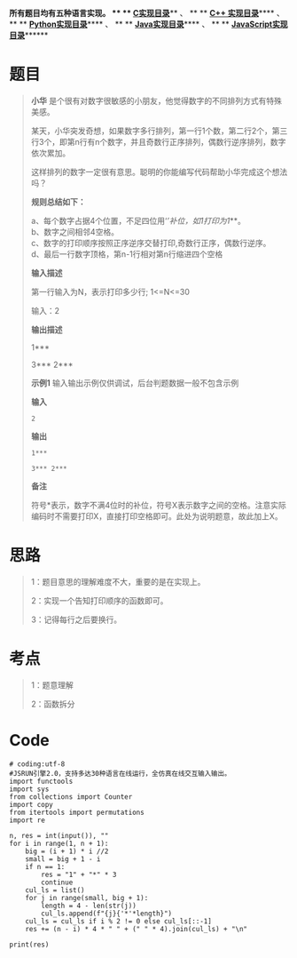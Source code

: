 **所有题目均有五种语言实现。 ** **
**[C实现目录](https://renjie.blog.csdn.net/article/details/129190260
"C实现目录")****** 、 ** ** **[C++
实现目录](https://blog.csdn.net/misayaaaaa/category_12036814.html "C++
实现目录")****** 、 ** **
**[Python实现目录](https://blog.csdn.net/misayaaaaa/category_12111005.html
"Python实现目录")****** 、 ** **
**[Java实现目录](https://blog.csdn.net/misayaaaaa/category_12111006.html
"Java实现目录")****** 、 ** **
**[JavaScript实现目录](https://blog.csdn.net/misayaaaaa/category_12199270.html
"JavaScript实现目录")********

# 题目

> **小华** 是个很有对数字很敏感的小朋友，他觉得数字的不同排列方式有特殊美感。
>
> 某天，小华突发奇想，如果数字多行排列，第一行1个数，第二行2个，第三行3个，即第n行有n个数字，并且奇数行正序排列，偶数行逆序排列，数字依次累加。
>
> 这样排列的数字一定很有意思。聪明的你能编写代码帮助小华完成这个想法吗？
>
> **规则总结如下：**
>
> a、每个数字占据4个位置，不足四位用‘*’补位，如1打印为1***。  
>  b、数字之间相邻4空格。  
>  c、数字的打印顺序按照正序逆序交替打印,奇数行正序，偶数行逆序。  
>  d、最后一行数字顶格，第n-1行相对第n行缩进四个空格
>
> **输入描述**
>
> 第一行输入为N，表示打印多少行; 1<=N<=30
>
> 输入：2
>
> **输出描述**
>
> 1***
>
> 3*** 2***
>
> **示例1** 输入输出示例仅供调试，后台判题数据一般不包含示例
>
> **输入**
>
> `2`
>
> **输出**
>
> `1***`
>
> `3*** 2***`
>
> **备注**
>
> 符号*表示，数字不满4位时的补位，符号X表示数字之间的空格。注意实际编码时不需要打印X，直接打印空格即可。此处为说明题意，故此加上X。

# 思路

> 1：题目意思的理解难度不大，重要的是在实现上。
>
> 2：实现一个告知打印顺序的函数即可。
>
> 3：记得每行之后要换行。

# 考点

> 1：题意理解
>
> 2：函数拆分

# Code

    
    
    # coding:utf-8
    #JSRUN引擎2.0，支持多达30种语言在线运行，全仿真在线交互输入输出。 
    import functools
    import sys
    from collections import Counter
    import copy
    from itertools import permutations
    import re
    
    n, res = int(input()), ""
    for i in range(1, n + 1):
        big = (i + 1) * i //2
        small = big + 1 - i
        if n == 1:
            res = "1" + "*" * 3
            continue
        cul_ls = list()
        for j in range(small, big + 1):
            length = 4 - len(str(j))
            cul_ls.append(f"{j}{'*'*length}")
        cul_ls = cul_ls if i % 2 != 0 else cul_ls[::-1]
        res += (n - i) * 4 * " " + (" " * 4).join(cul_ls) + "\n"
        
    print(res)
    

